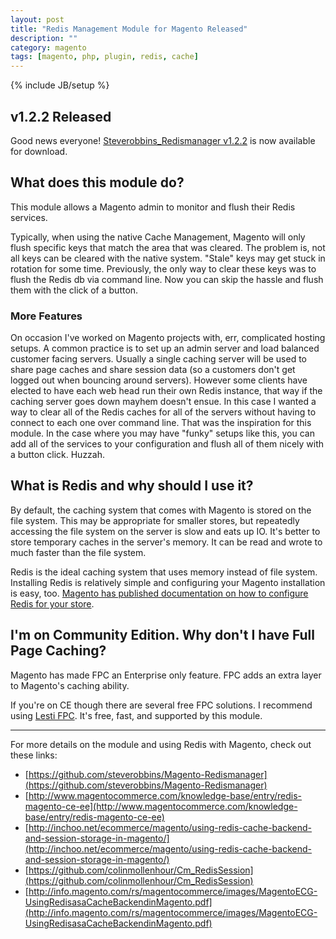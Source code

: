 ```yaml
---
layout: post
title: "Redis Management Module for Magento Released"
description: ""
category: magento
tags: [magento, php, plugin, redis, cache]
---
```

{% include JB/setup %}

## v1.2.2 Released

Good news everyone! [Steverobbins_Redismanager v1.2.2](https://github.com/steverobbins/Magento-Redismanager) is now available for download.

## What does this module do?

This module allows a Magento admin to monitor and flush their Redis services.

Typically, when using the native Cache Management, Magento will only flush specific keys that match the area that was cleared.  The problem is, not all keys can be cleared with the native system.  "Stale" keys may get stuck in rotation for some time.  Previously, the only way to clear these keys was to flush the Redis db via command line.  Now you can skip the hassle and flush them with the click of a button.

### More Features

On occasion I've worked on Magento projects with, err, complicated hosting setups.  A common practice is to set up an admin server and load balanced customer facing servers.  Usually a single caching server will be used to share page caches and share session data (so a customers don't get logged out when bouncing around servers).  However some clients have elected to have each web head run their own Redis instance, that way if the caching server goes down mayhem doesn't ensue.  In this case I wanted a way to clear all of the Redis caches for all of the servers without having to connect to each one over command line.  That was the inspiration for this module.  In the case where you may have "funky" setups like this, you can add all of the services to your configuration and flush all of them nicely with a button click.  Huzzah.

## What is Redis and why should I use it?

By default, the caching system that comes with Magento is stored on the file system.  This may be appropriate for smaller stores, but repeatedly accessing the file system on the server is slow and eats up IO.  It's better to store temporary caches in the server's memory.  It can be read and wrote to much faster than the file system.

Redis is the ideal caching system that uses memory instead of file system.  Installing Redis is relatively simple and configuring your Magento installation is easy, too.  [Magento has published documentation on how to configure Redis for your store](http://www.magentocommerce.com/knowledge-base/entry/redis-magento-ce-ee).

## I'm on Community Edition.  Why don't I have Full Page Caching?

Magento has made FPC an Enterprise only feature.  FPC adds an extra layer to Magento's caching ability.

If you're on CE though there are several free FPC solutions.  I recommend using [Lesti FPC](http://gordonlesti.com/lestifpc/).  It's free, fast, and supported by this module.

---

For more details on the module and using Redis with Magento, check out these links:

* [https://github.com/steverobbins/Magento-Redismanager](https://github.com/steverobbins/Magento-Redismanager)
* [http://www.magentocommerce.com/knowledge-base/entry/redis-magento-ce-ee](http://www.magentocommerce.com/knowledge-base/entry/redis-magento-ce-ee)
* [http://inchoo.net/ecommerce/magento/using-redis-cache-backend-and-session-storage-in-magento/](http://inchoo.net/ecommerce/magento/using-redis-cache-backend-and-session-storage-in-magento/)
* [https://github.com/colinmollenhour/Cm_RedisSession](https://github.com/colinmollenhour/Cm_RedisSession)
* [http://info.magento.com/rs/magentocommerce/images/MagentoECG-UsingRedisasaCacheBackendinMagento.pdf](http://info.magento.com/rs/magentocommerce/images/MagentoECG-UsingRedisasaCacheBackendinMagento.pdf)
